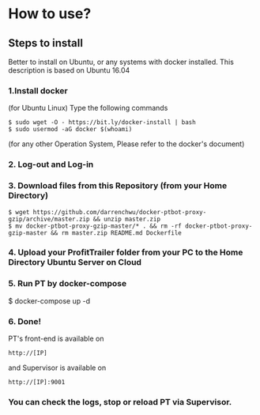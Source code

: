 
# How to use?

## Steps to install
Better to install on Ubuntu, or any systems with docker installed. This description is based on Ubuntu 16.04

### 1.Install docker

(for Ubuntu Linux) Type the following commands
	
	$ sudo wget -O - https://bit.ly/docker-install | bash
	$ sudo usermod -aG docker $(whoami)

(for any other Operation System, Please refer to the docker's document)


### 2. Log-out and Log-in  

### 3. Download files from this Repository (from your Home Directory)
	$ wget https://github.com/darrenchwu/docker-ptbot-proxy-gzip/archive/master.zip && unzip master.zip
	$ mv docker-ptbot-proxy-gzip-master/* . && rm -rf docker-ptbot-proxy-gzip-master && rm master.zip README.md Dockerfile

### 4. Upload your ProfitTrailer folder from your PC to the Home Directory Ubuntu Server on Cloud

### 5. Run PT by docker-compose
$ docker-compose up -d

### 6. Done!
PT's front-end is available on
 
	http://[IP] 

and Supervisor is available on 

	http://[IP]:9001

### You can check the logs, stop or reload PT via Supervisor.